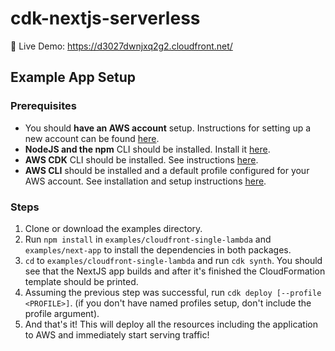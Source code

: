 # cdk-nextjs-serverless
🚀 Live Demo: https://d3027dwnjxq2g2.cloudfront.net/
## Example App Setup
### Prerequisites
* You should **have an AWS account** setup. Instructions for setting up a new account can be found [here](https://aws.amazon.com/premiumsupport/knowledge-center/create-and-activate-aws-account/). 
* **NodeJS and the npm** CLI should be installed. Install it [here](https://nodejs.org/en/).
* **AWS CDK** CLI should be installed. See instructions [here](https://docs.aws.amazon.com/cdk/latest/guide/getting_started.html).
* **AWS CLI** should be installed and a default profile configured for your AWS account. See installation and setup instructions [here](https://docs.aws.amazon.com/cli/latest/userguide/install-cliv2.html).
### Steps
1. Clone or download the examples directory.
2. Run `npm install` in `examples/cloudfront-single-lambda` and `examples/next-app` to install the dependencies in both packages.
3. `cd` to `examples/cloudfront-single-lambda` and run `cdk synth`. You should see that the NextJS app builds and after it's finished the CloudFormation template should be printed.
4. Assuming the previous step was successful, run `cdk deploy [--profile <PROFILE>]`. (if you don't have named profiles setup, don't include the profile argument).
5. And that's it! This will deploy all the resources including the application to AWS and immediately start serving traffic!